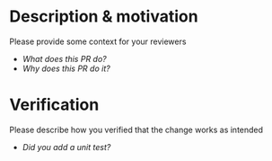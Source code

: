 # Description & motivation
Please provide some context for your reviewers
- *What does this PR do?*
- *Why does this PR do it?*

# Verification
Please describe how you verified that the change works as intended
- *Did you add a unit test?*
